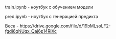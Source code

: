 train.ipynb - ноутбук с обучением модели

pred.ipynb - ноутбук с генерацией предикта

Веса - https://drive.google.com/file/d/19bMLsoLF2-fgdi6qNUqx_Qaj6p14RiXc
